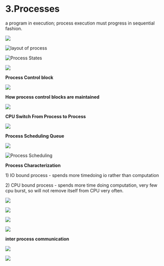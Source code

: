 # 3.Processes

a program in execution; process execution must progress in sequential fashion.

![](../.gitbook/assets/image%20%2866%29.png)

![layout of process](../.gitbook/assets/image%20%28138%29.png)



![Process States](../.gitbook/assets/image%20%2893%29.png)

![](../.gitbook/assets/image%20%28161%29.png)



**Process Control block** 

![](../.gitbook/assets/image%20%2885%29.png)



**How process control blocks are maintained** 

![](../.gitbook/assets/image%20%284%29.png)

**CPU Switch From Process to Process**

![](../.gitbook/assets/image%20%28106%29.png)

**Process Scheduling Queue**

![](../.gitbook/assets/image%20%2855%29.png)

![Process Scheduling](../.gitbook/assets/image%20%2896%29.png)

**Process Characterization** 

1\) IO bound process - spends more timedoing io rather than computation 

2\) CPU bound process - spends more time doing computation, very few cpu burst, so will not remove itself from CPU very often.



![](../.gitbook/assets/image%20%2870%29.png)

![](../.gitbook/assets/image%20%28103%29.png)



![](../.gitbook/assets/image%20%2854%29.png)

![](../.gitbook/assets/image%20%28144%29.png)

**inter process communication** 

![](../.gitbook/assets/image%20%28113%29.png)

![](../.gitbook/assets/image%20%2880%29.png)










